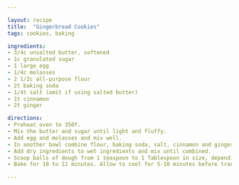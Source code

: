 ```yaml
---

layout: recipe
title:  "Gingerbread Cookies"
tags: cookies, baking

ingredients:
- 3/4c unsalted butter, softened
- 1c granulated sugar
- 1 large egg
- 1/4c molasses
- 2 1/2c all-purpose flour
- 2t baking soda
- 1/4t salt (omit if using salted butter)
- 1t cinnamon
- 2t ginger

directions:
- Preheat oven to 350f.
- Mix the butter and sugar until light and fluffy.
- Add egg and molasses and mix well.
- In another bowl combine flour, baking soda, salt, cinnamon and ginger, whisking to combine.
- Add dry ingredients to wet ingredients and mix until combined.
- Scoop balls of dough from 1 teaspoon to 1 Tablespoon in size, depending on preference. If desired, roll balls of dough in granulated sugar. Place on a baking sheet 2 to 3 inches apart.
- Bake for 10 to 12 minutes. Allow to cool for 5-10 minutes before transferring to a wire rack.

---
```



